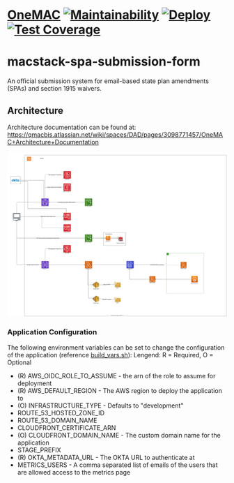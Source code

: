# [OneMAC](https://github.com/CMSgov/onemac) [![Maintainability](https://api.codeclimate.com/v1/badges/2fd2de4673a78225e310/maintainability)](https://codeclimate.com/repos/610aa07d2929cc45c1004225/maintainability) [![Deploy](https://github.com/CMSgov/onemac/actions/workflows/deploy.yml/badge.svg)](https://github.com/CMSgov/onemac/actions/workflows/deploy.yml) [![Test Coverage](https://api.codeclimate.com/v1/badges/2fd2de4673a78225e310/test_coverage)](https://codeclimate.com/repos/610aa07d2929cc45c1004225/test_coverage)

# macstack-spa-submission-form

An official submission system for email-based state plan amendments (SPAs) and section 1915 waivers.

## Architecture

Architecture documentation can be found at: https://qmacbis.atlassian.net/wiki/spaces/DAD/pages/3098771457/OneMAC+Architecture+Documentation

![Architecture Diagram](./.images/architecture.svg?raw=true)

### Application Configuration

The following environment variables can be set to change the configuration of the application (reference [build_vars.sh](./.github/build_vars.sh)):
Lengend: R = Required, O = Optional

- (R) AWS_OIDC_ROLE_TO_ASSUME - the arn of the role to assume for deployment
- (R) AWS_DEFAULT_REGION - The AWS region to deploy the application to
- (O) INFRASTRUCTURE_TYPE - Defaults to "development"
- ROUTE_53_HOSTED_ZONE_ID
- ROUTE_53_DOMAIN_NAME
- CLOUDFRONT_CERTIFICATE_ARN
- (O) CLOUDFRONT_DOMAIN_NAME - The custom domain name for the application
- STAGE_PREFIX
- (R) OKTA_METADATA_URL - The OKTA URL to authenticate at
- METRICS_USERS - A comma separated list of emails of the users that are allowed access to the metrics page
